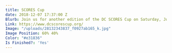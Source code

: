```yaml
---
title: SCORES Cup
date: 2018-12-07 17:37:00 Z
Blurb: Join us for another edition of the DC SCORES Cup on Saturday, June 22, 2019!
Link: https://www.dcscorescup.org/
Image: "/uploads/28132343837_f0927ab165_k.jpg"
Image Position: 60% 40%
Color: "#e31836"
Is Finished?: 'Yes'
---
```


